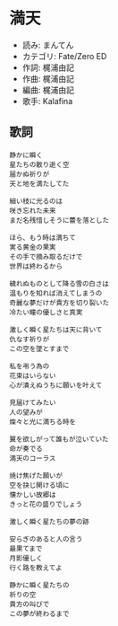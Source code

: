 満天
=====

- 読み: まんてん
- カテゴリ: Fate/Zero ED
- 作詞: 梶浦由記
- 作曲: 梶浦由記
- 編曲: 梶浦由記
- 歌手: Kalafina


歌詞
-----

    静かに瞬く
    星たちの散り逝く空
    届かぬ祈りが
    天と地を満たしてた

    細い枝に光るのは
    咲き忘れた未来
    まだ名残惜しそうに蕾を落とした

    ほら、もう時は満ちて
    実る黄金の果実
    その手で摘み取るだけで
    世界は終わるから

    穢れぬものとして降る雪の白さは
    温もりを知れば消えてしまうの
    奇麗な夢だけが貴方を切り裂いた
    冷たい瞳の優しさと真実

    激しく瞬く星たちは天に背いて
    仇なす祈りが
    この空を墜とすまで

    私を弔う為の
    花束はいらない
    心が潰えぬうちに願いを叶えて

    見届けてみたい
    人の望みが
    燦々と光に満ちる時を

    翼を欲しがって誰もが泣いていた
    命が奏でる
    満天のコーラス

    焼け焦げた願いが
    空を抉じ開ける頃に
    懐かしい故郷は
    きっと花の盛りでしょう

    激しく瞬く星たちの夢の跡

    安らぎのあると人の言う
    最果てまで
    月影優しく
    行く路を教えてよ

    静かに瞬く星たちの
    祈りの空
    貴方の叫びで
    この夢が終わるまで

